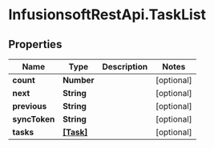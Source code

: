 # InfusionsoftRestApi.TaskList

## Properties
Name | Type | Description | Notes
------------ | ------------- | ------------- | -------------
**count** | **Number** |  | [optional] 
**next** | **String** |  | [optional] 
**previous** | **String** |  | [optional] 
**syncToken** | **String** |  | [optional] 
**tasks** | [**[Task]**](Task.md) |  | [optional] 


